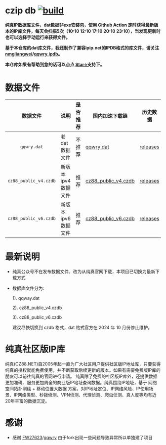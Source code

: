# czip db  [![build](https://github.com/nmgliangwei/qqwry/actions/workflows/newqqwry.yml/badge.svg)](https://github.com/nmgliangwei/qqwry/actions/workflows/newqqwry.yml)
**纯真IP数据库文件，dat数据非exe安装包，使用 Github Action 定时获得最新版本的IP库文件，每天会扫描5次（10:10 12:10 17:10 20:10 23:10），当发现更新时也可以选择手动运行来获得文件。**

**基于本仓库的dat库文件，我还制作了兼容ipip.net的IPDB格式的库文件，请关注[nmgliangwei](https://github.com/nmgliangwei)/[qqwry.ipdb](https://github.com/nmgliangwei/qqwry.ipdb)。**

**本仓库如果有帮助到您的话可以点点 [Star⭐](https://github.com/nmgliangwei/qqwry)支持下。**

# 数据文件

|数据文件|说明|是否推荐|国内加速下载链|历史数据|
|:---:|---|---|---|---|
|`qqwry.dat`|老 dat 数据文件|不推荐|[qqwry.dat](https://raw.gitmirror.com/nmgliangwei/qqwry/main/qqwry.dat)|[releases](https://github.com/nmgliangwei/qqwry/releases)|
|`cz88_public_v4.czdb`|新版本 ipv4 数据文件|推荐|[cz88_public_v4.czdb](https://raw.gitmirror.com/nmgliangwei/qqwry/main/cz88_public_v4.czdb)|[releases](https://github.com/nmgliangwei/qqwry/releases)|
|`cz88_public_v6.czdb`|新版本 ipv6 数据文件|推荐|[cz88_public_v6.czdb](https://raw.gitmirror.com/nmgliangwei/qqwry/main/cz88_public_v6.czdb)|[releases](https://github.com/nmgliangwei/qqwry/releases)|

# 最新说明

- 纯真公众号不在发布数据文件，改为从纯真官网下载，本项目已切换为最新下载方式
- 数据库文件分为:

  1). qqway.dat
  
  2). cz88_public_v4.czdb
  
  3). cz88_public_v6.czdb
  
  建议尽快切换到 czdb 格式，dat 格式官方在 2024 年 10 月份停止维护。

# 纯真社区版IP库
纯真(CZ88.NET)自2005年起一直为广大社区用户提供社区版IP地址库，只要获得纯真的授权就能免费使用，并不断获取后续更新的版本。如果有需要免费版IP库的朋友可以前往纯真的官网进行申请。
纯真除了免费的社区版IP库外，还提供数据更加准确、服务更加周全的商业版IP地址查询数据。纯真围绕IP地址，基于 网络空间拓扑测绘 + 移动位置大数据 方案，对IP地址定位、IP网络风险、IP使用场景、IP网络类型、秒拨侦测、VPN侦测、代理侦测、爬虫侦测、真人度等均有近20年丰富的数据沉淀。

# 感谢

- 感谢 [FW27623](https://github.com/FW27623)/[qqwry](https://github.com/FW27623/qqwry) 由于fork出现一些问题导致异常所以单独建了项目
